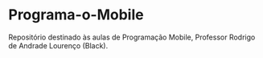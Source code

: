 # Programa-o-Mobile
Repositório destinado às aulas de Programação Mobile, Professor Rodrigo de Andrade Lourenço (Black).
